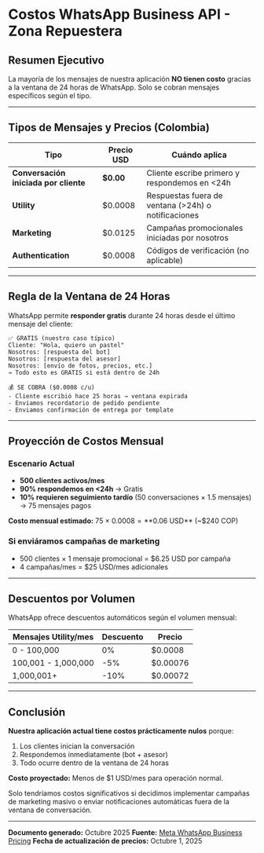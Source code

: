 # Costos WhatsApp Business API - Zona Repuestera

## Resumen Ejecutivo

La mayoría de los mensajes de nuestra aplicación **NO tienen costo** gracias a la ventana de 24 horas de WhatsApp. Solo se cobran mensajes específicos según el tipo.

---

## Tipos de Mensajes y Precios (Colombia)

| Tipo | Precio USD | Cuándo aplica |
|------|------------|---------------|
| **Conversación iniciada por cliente** | **$0.00** | Cliente escribe primero y respondemos en <24h |
| **Utility** | $0.0008 | Respuestas fuera de ventana (>24h) o notificaciones |
| **Marketing** | $0.0125 | Campañas promocionales iniciadas por nosotros |
| **Authentication** | $0.0008 | Códigos de verificación (no aplicable) |

---

## Regla de la Ventana de 24 Horas

WhatsApp permite **responder gratis** durante 24 horas desde el último mensaje del cliente:

```
✅ GRATIS (nuestro caso típico)
Cliente: "Hola, quiero un pastel"
Nosotros: [respuesta del bot]
Nosotros: [respuesta del asesor]
Nosotros: [envío de fotos, precios, etc.]
→ Todo esto es GRATIS si está dentro de 24h

💰 SE COBRA ($0.0008 c/u)
- Cliente escribió hace 25 horas → ventana expirada
- Enviamos recordatorio de pedido pendiente
- Enviamos confirmación de entrega por template
```

---

## Proyección de Costos Mensual

### Escenario Actual
- **500 clientes activos/mes**
- **90% respondemos en <24h** → Gratis
- **10% requieren seguimiento tardío** (50 conversaciones × 1.5 mensajes) → 75 mensajes pagos

**Costo mensual estimado:** 75 × $0.0008 = **$0.06 USD** (~$240 COP)

### Si enviáramos campañas de marketing
- 500 clientes × 1 mensaje promocional = $6.25 USD por campaña
- 4 campañas/mes = $25 USD/mes adicionales

---

## Descuentos por Volumen

WhatsApp ofrece descuentos automáticos según el volumen mensual:

| Mensajes Utility/mes | Descuento | Precio |
|---------------------|-----------|--------|
| 0 - 100,000 | 0% | $0.0008 |
| 100,001 - 1,000,000 | -5% | $0.00076 |
| 1,000,001+ | -10% | $0.00072 |

---

## Conclusión

**Nuestra aplicación actual tiene costos prácticamente nulos** porque:

1. Los clientes inician la conversación
2. Respondemos inmediatamente (bot + asesor)
3. Todo ocurre dentro de la ventana de 24 horas

**Costo proyectado:** Menos de $1 USD/mes para operación normal.

Solo tendríamos costos significativos si decidimos implementar campañas de marketing masivo o enviar notificaciones automáticas fuera de la ventana de conversación.

---

**Documento generado:** Octubre 2025
**Fuente:** [Meta WhatsApp Business Pricing](https://developers.facebook.com/docs/whatsapp/pricing)
**Fecha de actualización de precios:** Octubre 1, 2025
